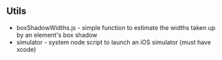 ## Utils

* boxShadowWidths.js  - simple function to estimate the widths taken up by an element's box shadow
* simulator - system node script to launch an iOS simulator (must have xcode) 
